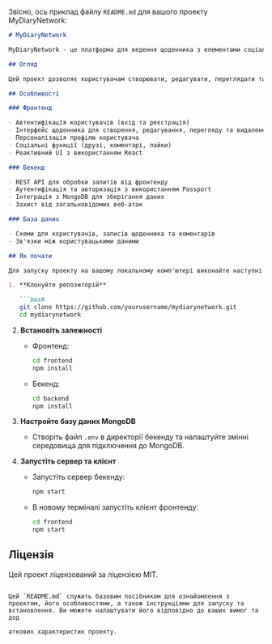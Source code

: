 Звісно, ось приклад файлу `README.md` для вашого проекту MyDiaryNetwork:

```markdown
# MyDiaryNetwork

MyDiaryNetwork - це платформа для ведення щоденника з елементами соціальної мережі, побудована за допомогою TypeScript, React, Node.js, NestJS та MongoDB.

## Огляд

Цей проект дозволяє користувачам створювати, редагувати, переглядати та видаляти свої записи в щоденнику, а також взаємодіяти з іншими користувачами через соціальні функції, такі як додавання друзів, перегляд їх щоденників, коментування записів та взаємодія з вмістом.

## Особливості

### Фронтенд

- Автентифікація користувачів (вхід та реєстрація)
- Інтерфейс щоденника для створення, редагування, перегляду та видалення записів
- Персоналізація профілю користувача
- Соціальні функції (друзі, коментарі, лайки)
- Реактивний UI з використанням React

### Бекенд

- REST API для обробки запитів від фронтенду
- Аутентифікація та авторизація з використанням Passport
- Інтеграція з MongoDB для зберігання даних
- Захист від загальновідомих веб-атак

### База даних

- Схеми для користувачів, записів щоденника та коментарів
- Зв'язки між користувацькими даними

## Як почати

Для запуску проекту на вашому локальному комп'ютері виконайте наступні кроки:

1. **Клонуйте репозиторій**

   ```bash
   git clone https://github.com/yourusername/mydiarynetwork.git
   cd mydiarynetwork
   ```

2. **Встановіть залежності**

   - Фронтенд:

     ```bash
     cd frontend
     npm install
     ```

   - Бекенд:

     ```bash
     cd backend
     npm install
     ```

3. **Настройте базу даних MongoDB**

   - Створіть файл `.env` в директорії бекенду та налаштуйте змінні середовища для підключення до MongoDB.

4. **Запустіть сервер та клієнт**

   - Запустіть сервер бекенду:

     ```bash
     npm start
     ```

   - В новому терміналі запустіть клієнт фронтенду:

     ```bash
     cd frontend
     npm start
     ```

## Ліцензія

Цей проект ліцензований за ліцензією MIT.
```

Цей `README.md` служить базовим посібником для ознайомлення з проектом, його особливостями, а також інструкціями для запуску та встановлення. Ви можете налаштувати його відповідно до ваших вимог та дод

аткових характеристик проекту.